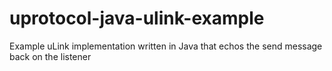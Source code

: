 # uprotocol-java-ulink-example
Example uLink implementation written in Java that echos the send message back on the listener

